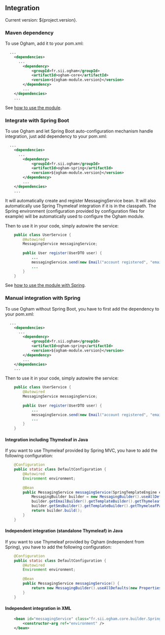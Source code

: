 ## Integration

Current version: ${project.version}.

### Maven dependency

To use Ogham, add it to your pom.xml:

```xml
  ...
	<dependencies>
	  ...
		<dependency>
			<groupId>fr.sii.ogham</groupId>
			<artifactId>ogham-core</artifactId>
			<version>${ogham-module.version}</version>
		</dependency>
		...
	</dependencies>
	...
```

See [how to use the module](usage/index.html).

### Integrate with Spring Boot

To use Ogham and let Spring Boot auto-configuration mechanism handle integration, just add dependency to your pom.xml:

```xml
  ...
	<dependencies>
	  ...
		<dependency>
			<groupId>fr.sii.ogham</groupId>
			<artifactId>ogham-spring</artifactId>
			<version>${ogham-module.version}</version>
		</dependency>
		...
	</dependencies>
	...
```

It will automatically create and register MessagingService bean. It will also automatically use Spring Thymeleaf integration if it is in the classpath.
The Spring environment (configuration provided by configuration files for example) will be automatically used to configure the Ogham module.

Then to use it in your code, simply autowire the service:

```java
	public class UserService {
		@Autowired
		MessagingService messagingService;
		
		public User register(UserDTO user) {
			...
			messagingService.send(new Email("account registered", "email content", user.getEmailAddress()));
			...
		}
	}
```

See [how to use the module with Spring](usage/index.html#send-email-with-spring).

### Manual integration with Spring

To use Ogham without Spring Boot, you have to first add the dependency to your pom.xml:

```xml
  ...
	<dependencies>
	  ...
		<dependency>
			<groupId>fr.sii.ogham</groupId>
			<artifactId>ogham-spring</artifactId>
			<version>${ogham-module.version}</version>
		</dependency>
		...
	</dependencies>
	...
```

Then to use it in your code, simply autowire the service:

```java
	public class UserService {
		@Autowired
		MessagingService messagingService;
		
		public User register(UserDTO user) {
			...
			messagingService.send(new Email("account registered", "email content", user.getEmailAddress()));
			...
		}
	}
```


#### Integration including Thymeleaf in Java

If you want to use Thymeleaf provided by Spring MVC, you have to add the following configuration:

```java
	@Configuration
	public static class DefaultConfiguration {
		@Autowired
		Environment environment;
		
		@Bean
		public MessagingService messagingService(SpringTemplateEngine engine) {
			MessagingBuilder builder = new MessagingBuilder().useAllDefaults(new PropertiesBridge().convert(environment));
			builder.getEmailBuilder().getTemplateBuilder().getThymeleafParser().withTemplateEngine(engine);
			builder.getSmsBuilder().getTemplateBuilder().getThymeleafParser().withTemplateEngine(engine);
			return builder.build();
		}
	}
```


#### Independent integration (standalone Thymeleaf) in Java

If you want to use Thymeleaf provided by Ogham (independent from Spring), you have to add the following configuration:

```java
	@Configuration
	public static class DefaultConfiguration {
		@Autowired
		Environment environment;
		
		@Bean
		public MessagingService messagingService() {
			return new MessagingBuilder().useAllDefaults(new PropertiesBridge().convert(environment)).build();
		}
	}
```

#### Independent integration in XML

```xml
	<bean id="messagingService" class="fr.sii.ogham.core.builder.SpringXMLMessagingBuilder" factory-method="build">
		<constructor-arg ref="environment" />
	</bean>
```
